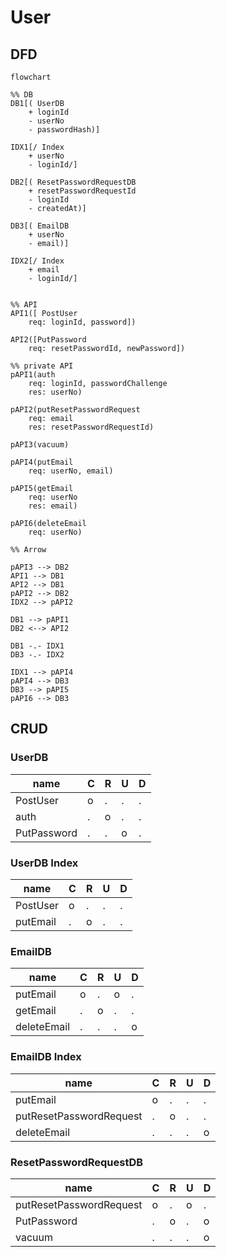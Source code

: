 # User
## DFD
```mermaid
flowchart

%% DB
DB1[( UserDB
    + loginId
    - userNo
    - passwordHash)]

IDX1[/ Index
    + userNo
    - loginId/]

DB2[( ResetPasswordRequestDB
    + resetPasswordRequestId
    - loginId
    - createdAt)]

DB3[( EmailDB
    + userNo
    - email)]

IDX2[/ Index
    + email
    - loginId/]


%% API
API1([ PostUser
    req: loginId, password])

API2([PutPassword
    req: resetPasswordId, newPassword])

%% private API
pAPI1(auth
    req: loginId, passwordChallenge
    res: userNo)

pAPI2(putResetPasswordRequest
    req: email
    res: resetPasswordRequestId)

pAPI3(vacuum)

pAPI4(putEmail
    req: userNo, email)

pAPI5(getEmail
    req: userNo
    res: email)

pAPI6(deleteEmail
    req: userNo)

%% Arrow

pAPI3 --> DB2
API1 --> DB1
API2 --> DB1
pAPI2 --> DB2
IDX2 --> pAPI2

DB1 --> pAPI1
DB2 <--> API2

DB1 -.- IDX1
DB3 -.- IDX2

IDX1 --> pAPI4
pAPI4 --> DB3
DB3 --> pAPI5
pAPI6 --> DB3

```

## CRUD

### UserDB
| name        | C | R | U | D |
| ----        | - | - | - | - |
| PostUser    | o | . | . | . |
| auth        | . | o | . | . |
| PutPassword | . | . | o | . |

### UserDB Index
| name        | C | R | U | D |
| ----        | - | - | - | - |
| PostUser    | o | . | . | . |
| putEmail    | . | o | . | . |

### EmailDB
| name        | C | R | U | D |
| ----        | - | - | - | - |
| putEmail    | o | . | o | . |
| getEmail    | . | o | . | . |
| deleteEmail | . | . | . | o |

### EmailDB Index
| name                    | C | R | U | D |
| ----                    | - | - | - | - |
| putEmail                | o | . | . | . |
| putResetPasswordRequest | . | o | . | . |
| deleteEmail             | . | . | . | o |

### ResetPasswordRequestDB
| name                    | C | R | U | D |
| ----                    | - | - | - | - |
| putResetPasswordRequest | o | . | o | . |
| PutPassword             | . | o | . | o |
| vacuum                  | . | . | . | o |